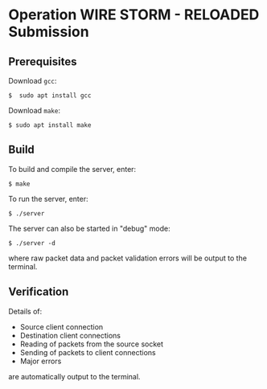 # Operation WIRE STORM - RELOADED Submission

## Prerequisites
Download `gcc`:
```
$  sudo apt install gcc
```
Download `make`:
```
$ sudo apt install make
```

## Build
To build and compile the server, enter:
```
$ make
```

To run the server, enter:
```
$ ./server
```

The server can also be started in "debug" mode:
```
$ ./server -d
```
where raw packet data and packet validation errors will be output to the terminal.

## Verification
Details of:
- Source client connection
- Destination client connections
- Reading of packets from the source socket
- Sending of packets to client connections
- Major errors

are automatically output to the terminal.
